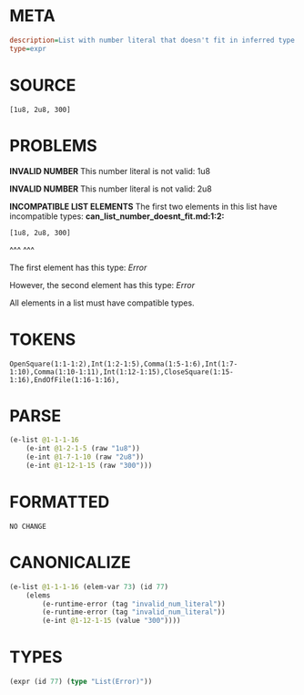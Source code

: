 # META
~~~ini
description=List with number literal that doesn't fit in inferred type
type=expr
~~~
# SOURCE
~~~roc
[1u8, 2u8, 300]
~~~
# PROBLEMS
**INVALID NUMBER**
This number literal is not valid: 1u8

**INVALID NUMBER**
This number literal is not valid: 2u8

**INCOMPATIBLE LIST ELEMENTS**
The first two elements in this list have incompatible types:
**can_list_number_doesnt_fit.md:1:2:**
```roc
[1u8, 2u8, 300]
```
 ^^^
      ^^^

The first element has this type:
    _Error_

However, the second element has this type:
    _Error_

All elements in a list must have compatible types.

# TOKENS
~~~zig
OpenSquare(1:1-1:2),Int(1:2-1:5),Comma(1:5-1:6),Int(1:7-1:10),Comma(1:10-1:11),Int(1:12-1:15),CloseSquare(1:15-1:16),EndOfFile(1:16-1:16),
~~~
# PARSE
~~~clojure
(e-list @1-1-1-16
	(e-int @1-2-1-5 (raw "1u8"))
	(e-int @1-7-1-10 (raw "2u8"))
	(e-int @1-12-1-15 (raw "300")))
~~~
# FORMATTED
~~~roc
NO CHANGE
~~~
# CANONICALIZE
~~~clojure
(e-list @1-1-1-16 (elem-var 73) (id 77)
	(elems
		(e-runtime-error (tag "invalid_num_literal"))
		(e-runtime-error (tag "invalid_num_literal"))
		(e-int @1-12-1-15 (value "300"))))
~~~
# TYPES
~~~clojure
(expr (id 77) (type "List(Error)"))
~~~
